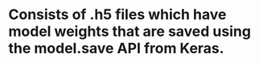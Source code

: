 # Consists of .h5 files which have model weights that are saved using the model.save API from Keras.
